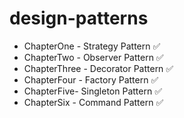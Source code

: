 # design-patterns
- ChapterOne - Strategy Pattern ✅
- ChapterTwo - Observer Pattern ✅
- ChapterThree - Decorator Pattern ✅
- ChapterFour - Factory Pattern ✅
- ChapterFive- Singleton Pattern ✅
- ChapterSix - Command Pattern ✅
